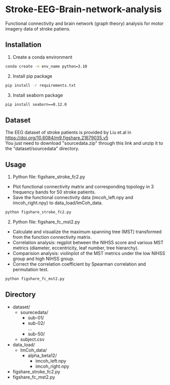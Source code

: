 # Stroke-EEG-Brain-network-analysis
Functional connectivity and brain network (graph theory) analysis for motor imagery data of stroke patiens.

## Installation
1. Create a conda environment
```bash
conda create -n env_name python=3.10
```
2. Install pip package
```bash
pip install -r requirements.txt
```
3. Install seaborn package
```bash
pip install seaborn==0.12.0
```

## Dataset
The EEG dataset of stroke patients is provided by Liu et.al in https://doi.org/10.6084/m9.figshare.21679035.v5  
You just need to download "sourcedata.zip" through this link and unzip it to the "dataset/sourcedata" directory.


## Usage
1. Python file: figshare_stroke_fc2.py
- Plot functional connectivity matrix and corresponding topology in 3 frequency bands for 50 stroke patients. 
- Save the functional connectivity data (imcoh_left.npy and imcoh_right.npy) to data_load/ImCoh_data.
```bash
python figshare_stroke_fc2.py
```
2. Python file: figshare_fc_mst2.py
- Calculate and visualize the maximum spanning tree (MST) transformed from the function connectivity matrix.
- Correlation analysis: regplot between the NIHSS score and various MST metrics (diameter, eccentricity, leaf number, tree hierarchy).
- Comparision analysis: violinplot of the MST metrics under the low NIHSS group and high NIHSS group.
- Correct the correlation coefficient by Spearman correlation and permutation test.
```bash
python figshare_fc_mst2.py
```

## Directory
- dataset/
  - sourecedata/
    - sub-01/
    - sub-02/  
    ...  
    - sub-50/
  - subject.csv
- data_load/
  - ImCoh_data/
    - alpha_beta12/
      - imcoh_left.npy
      - imcoh_right.npy
- figshare_stroke_fc2.py
- figshare_fc_mst2.py
  

